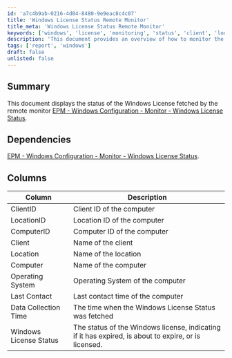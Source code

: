 ```yaml
---
id: 'a7c4b9ab-0216-4d04-8480-9e9eac8c4c07'
title: 'Windows License Status Remote Monitor'
title_meta: 'Windows License Status Remote Monitor'
keywords: ['windows', 'license', 'monitoring', 'status', 'client', 'location', 'computer', 'operating', 'contact', 'data', 'collection']
description: 'This document provides an overview of how to monitor the status of Windows licenses using remote monitoring tools. It outlines the necessary dependencies, the columns used for reporting, and how to interpret the license status of Windows installations across various clients and locations.'
tags: ['report', 'windows']
draft: false
unlisted: false
---
```


## Summary

This document displays the status of the Windows License fetched by the remote monitor [EPM - Windows Configuration - Monitor - Windows License Status](<../monitors/Windows License Status.md>).

## Dependencies

[EPM - Windows Configuration - Monitor - Windows License Status](<../monitors/Windows License Status.md>).

## Columns

| Column                  | Description                                                       |
|------------------------|-------------------------------------------------------------------|
| ClientID               | Client ID of the computer                                          |
| LocationID             | Location ID of the computer                                        |
| ComputerID             | Computer ID of the computer                                        |
| Client                 | Name of the client                                                |
| Location               | Name of the location                                              |
| Computer               | Name of the computer                                              |
| Operating System       | Operating System of the computer                                   |
| Last Contact           | Last contact time of the computer                                  |
| Data Collection Time    | The time when the Windows License Status was fetched              |
| Windows License Status  | The status of the Windows license, indicating if it has expired, is about to expire, or is licensed. |




